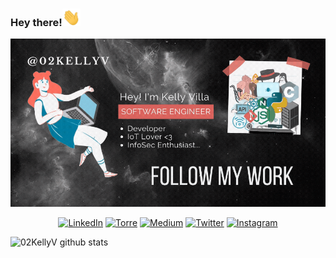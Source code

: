 ### Hey there!<img src="https://github.com/02KellyV/02KellyV/blob/master/Hi.gif" width="29px">

![](https://github.com/02KellyV/02KellyV/blob/master/Bio2.gif)

<p align="center">
	<a href="https://www.linkedin.com/in/02KellyV"><img src="https://img.shields.io/badge/LinkedIn--_.svg?style=social&logo=linkedin" alt="LinkedIn"></a>
	<a href="https://bio.torre.co/es/02KellyV"><img src="https://img.shields.io/badge/Torre-02kellyv-cddc39?style=social&logo=data%3Aimage%2Fpng%3Bbase64%2CiVBORw0KGgoAAAANSUhEUgAAACoAAAAqCAYAAADFw8lbAAAACXBIWXMAAC4jAAAuIwF4pT92AAAGj0lEQVRYhe2ZCUwUVxjH%2F3vvsgeLggIKCCKeqIVW8EITq1aBFhQUvBrPEA1ivPGoWou1DdZ4hdooNlRRLB5YqtZ61rN4RrEakUNAV%2BTci4U9m5l2cWZFZNnRtIn%2FZJI373vvfb%2B8efPNe9%2BwLBYLmNDoCI%2FQQWHSiHaunB4A2Ko6Y3HeFd2xnOzyC0yM7zDogIFuvgtX%2BmwL6MkPb87%2BtNR0YXtq6eLfflXccMRPm0H79JV3SVjguWrQMPlUAPw3NDffylNlpW1WrLmZV13wTkDdPQSSOUleS6NiOywGIKLaCh%2FpcfFsPUxGC4JDRegXLACLxaI2MV69pEz%2FZk3RytISXdVbA502q1P83EXem%2Fh8lge1vrrKiAN7VMi7oqO17xskwNTZcnRw59LqDQZLZXpa%2Bcp9e56na1QGEyOgPB6bFTWhY%2BSUGR7JXl2EoVSbstaEk79ocOaEFo0NzY%2FD4QCDhzvh01gp3DrSgasq9Y%2F27lKs2Z%2BhyDLozS2CtAj6Yahzry82dN3R2Uc4nFpPPNqTxzQ4mqWGXt%2B6J8LjAWOipAiPlkAoYtNsFQr9jR2bShfnHnnx2gjRLKi3r6h98lq%2FlJAhzjMBNE0D0fb29QYczFBB8dTYKkBbOcvZiJ%2FujNChItv1a7lzU52ZsqpwUeGj%2BooWQXl8NithvtfcqbM913G5rPbUhgUPGpGdqcLDfH2bAG3l142HyPFSfDBASANmAZqc7BdbN6WUrFOrjE3OaKA7fuy1a%2BBQ%2BUzqmM%2BfGbFvdx3u3mpkBNBW3XvzMW2OHJ29eTTL7euqn2fG5U94BTRmknvkivV%2Bx6yGBp0Zx49qcPyoGgZmJvG1YrOBsI%2BdEDNZBqmM09Rse2rp5PS08kwaaM7ZoAtePsIwolxcqMfmlGooa81vl9BGUhkb85e3Q0BPAWnQaU3FIwfe8K%2FXmszk6%2BfuIXDy8hEOtnbbt0v5ziEJqVVmpH1XC%2FO%2FkUok5vj2D5b1I8okqFjC6USEPGuHosf2P%2Bu4idNw%2BdI98oqOnthm2JoqEyorXn4DxBKONyihh7aSTW2JPCxirbGtRYdkNNBCJrmPYDs45jsTlwlHc2YnIjCwf9N9WNgIuLt7kuUXlRXIzs502AcjoPHxn0MofLmRCgkZTF6EHjzI%2F%2B%2BAVldXQS53gVgsIe81GjUaGv7ZSdUpa5lwwQxoTOwniIubhqT5y8j7tLTNOHwki4mhm%2FS%2FeZnegzKt96BMizFQ6kFBIpExDspIeCJUU%2F3y9EuEKmLTbjAYIBQKkb7ne4fHt86ow3mdq9cuQq1WkWUXl3ZISFiAxMQlCAoaYP9g9F2NhQqqpFqIA5i9Ir5Gy5OTUFn5oqmn0WjEw4f37WNkAc4uHGoVyda0w7%2BcH%2FJUJOKQO4mcgyoc3q%2B2G5YQh8OBp2dn8Hl8PK9QQKvV2NV%2FZLgYU2bJrbf6qBG3PUpLdDVNU3f%2BVO0%2Ba5lIFkye6Qwnsf07S5PJhLKyJygsKrALkssDxk%2BSkX6tuvmn6gABCeqM%2BgeIO%2BzNCczn89lu1oYatRkHM5S4cLrebmB7FDJEhNgpMlomxaA310yfcD%2Fwr3vqZ7A9Lgd9JOuzcVvAAVc3fm%2Bqn9JiA3IPqcncEkPpVFK9AgUYN0mKbj0EtPp6rUmxamFB7PnTNZetda9kSiRSLm%2FJat%2FkyPFuyQCEVBuRrcvYWYeSIoNDgJ28uJg6R46efQS2psYzJ2u2bPqqOOW5olFFNbw299Q%2FWNZl3iKvDcEhznHUgEGcEK%2F%2BoUNWhv0nVWLNR8ZIMSpcAi6Pvv6LCurPpX5VknjtUl2zYeKN2byRY1xDExZ4rff1F42gAuvqzTiVq8GpXC25llsSn8%2FCqAgxxkZLIZbQQ1%2FZk8YrO7eUrj6eU3m2pTFanR8Nj%2B4wLGmZ93ZXN34far1OZ8bhTBV%2BP66FxYaXiIlhI5wwLl4GeTtabIRWYyraubV8xd7dT1u1w7Yrkesk5vCTlnVJ%2FCzGbSVfwHah2sqeGMgIYc1R%2BfrzyHjo3%2F2VrHnjsUOVX6euL96oURtbndBqUw7fx08mnz2v09KxUS7ziRwB1aZSmmA2A3L614WQ7swJ1Q8%2FpT9LvXurptxenw79Feka4OSevK77l0EDRDOomRYbWYofG3PXLnuw4N4ddVFbfTHyn2l0hEfIohW%2B37p2xFDqC1dbhbwdm8uWHz5Qds5RH4z9ECPUP1ju6taR60%2BMW1tjKLtxTWn3I25WAP4GQsmeoG3ZYBkAAAAASUVORK5CYII%3D" alt="Torre"></a>
	<a href="https://medium.com/@02KellyV"><img src="https://img.shields.io/badge/Medium-02kellyv-fff?style=social&logo=data%3Aimage%2Fpng%3Bbase64%2CiVBORw0KGgoAAAANSUhEUgAAACoAAAAqCAYAAADFw8lbAAAACXBIWXMAAC4jAAAuIwF4pT92AAADTElEQVRYhe2ZT4hNcRTHP8efMRETNabUsJiUlOX4s0Jmw4ImxVLDSKiJJEoRG5NYjJ0Z8m8hC1IKjX%2FZoFggUpqUQSE0g4YZzNGZ%2Bb3pzXvv3t%2Fv3nlPTc2p273v3vM959vv3HPOPb8nqspokHGjguUY0RLIBDMpIpXAHrsMcNGtqodGSkVE9gMVAao%2FgYNYMrmEMucaeCzL4NIcQG2gnz%2FAmgFMFlFbzSuBBq6NkOjJAB%2F9wLYhTI6BqcDzQCMLUpK0cP8I8NE8DFfA0HygN8DQuZREtwfYfmwRjiXqjJ0PMNYHVKcg%2BizA9s1cXFR5uhuQjROBfUEp7kREVtgrkwSTkSiifYH4jSJSncDfDnfuSoAZEF%2FBf%2B15bqu6M8SRiMwGVgKfLLThFAfFR%2FQC8N6j0ygi0wN8NQLjgTPA7yQkCSBqXeG4R8dK2tY4BRGxDrjJlbW2NK3bB7DOcAL45tFrEpHymOergVnAHVXtKAXRv6ra7TpJnFQBG2Keb3Hn1kC%2FyYm6c4tb3TjZJSJ59kSkBqgDProWXRKiA%2BRUtdP6u0d3LlBf4P5m5%2Be0qmaSqGQrSkD4TXZn%2FxCRMqAhK4lC%2FeZJEqLXgU6P%2FiIRWZr121Z4JnBLVbNrcmlCz2D47fpwgM0DWdeZTtSS0G%2BeJFlRk1PAOw9muYgsFJHFgB2vXDRKSnRYprtk8DUAXAINlSTNn8lLvqK4WuhrAOuBdcAv4GwKv4kBeURdA2grrD4k1lYnA5dV9fP%2FIBpV5FsCPyxaI%2B4XjWjmfqHQ26q%2BBS56bL9U1XsRz0LG8oKEcmWK%2B90fgz3mxoYoiXs9iraic9y5Mgqoqk%2BskEc87o1IIp%2FfxIAl7lznwR%2BNuH9DVb%2Bm8BstBabEOvduqluZWs9U%2BaDAFFnvwTxMOoXmGrCQf8kBWeJUxjhdlaP%2FwWYpD9FHqYm6DbP7EcB2C1eEU8nZXWn2kLSBsMND9I19zEQRPeIBN8U4b3A69srUxOiVJdjfegrMGEbUhe%2BvB%2FgdmBdDwKbV9hiSk4CrgSSzt3YqMp8KVW7WDgG%2BsBobQWQvsDYm3JeAnhTHbaDc3i%2BbHqclKBRdqpq3kyIitkvXkzVuFFXG%2FhUptowRLaoA%2FwAU%2Fbpr9lCHCQAAAABJRU5ErkJggg%3D%3D" alt="Medium"></a>
	<a href="https://twitter.com/02KellyV"><img src="https://img.shields.io/twitter/follow/02KellyV?label=Twitter&style=social" alt="Twitter"></a>
	<a href="https://www.instagram.com/02kellyv/"><img src="https://img.shields.io/badge/Instagram-898-ff69b4?style=social&logo=instagram" alt="Instagram"></a>

![02KellyV github stats](https://github-readme-stats.vercel.app/api?username=02KellyV&show_icons=true&hide_border=true)

